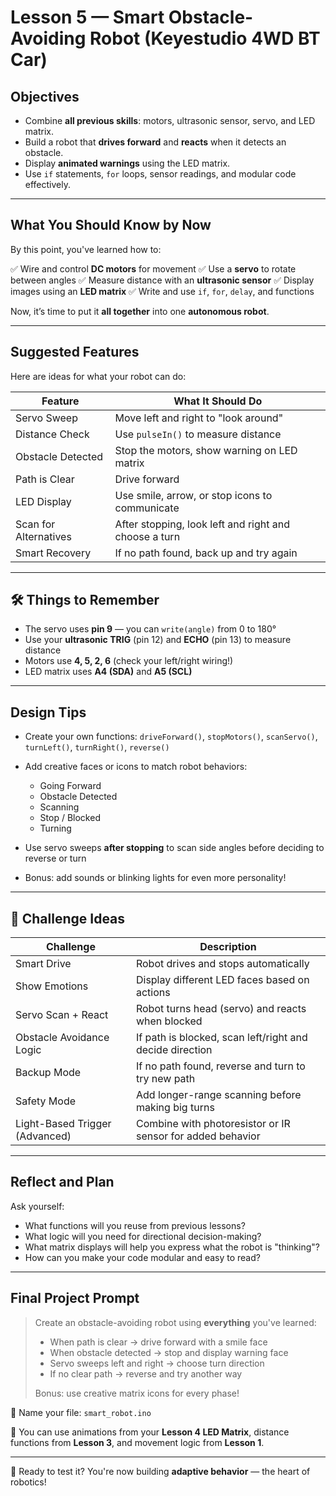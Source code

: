 #  Lesson 5 — Smart Obstacle-Avoiding Robot (Keyestudio 4WD BT Car)

##  Objectives

* Combine **all previous skills**: motors, ultrasonic sensor, servo, and LED matrix.
* Build a robot that **drives forward** and **reacts** when it detects an obstacle.
* Display **animated warnings** using the LED matrix.
* Use `if` statements, `for` loops, sensor readings, and modular code effectively.

---

##  What You Should Know by Now

By this point, you've learned how to:

✅ Wire and control **DC motors** for movement
✅ Use a **servo** to rotate between angles
✅ Measure distance with an **ultrasonic sensor**
✅ Display images using an **LED matrix**
✅ Write and use `if`, `for`, `delay`, and functions

Now, it’s time to put it **all together** into one **autonomous robot**.

---

##  Suggested Features

Here are ideas for what your robot can do:

| Feature                  | What It Should Do                                     |
| ------------------------ | ----------------------------------------------------- |
|  Servo Sweep           | Move left and right to "look around"                  |
|  Distance Check        | Use `pulseIn()` to measure distance                   |
|  Obstacle Detected      | Stop the motors, show warning on LED matrix           |
|  Path is Clear          | Drive forward                                         |
|  LED Display           | Use smile, arrow, or stop icons to communicate        |
|  Scan for Alternatives | After stopping, look left and right and choose a turn |
|  Smart Recovery        | If no path found, back up and try again               |

---

## 🛠 Things to Remember

* The servo uses **pin 9** — you can `write(angle)` from 0 to 180°
* Use your **ultrasonic TRIG** (pin 12) and **ECHO** (pin 13) to measure distance
* Motors use **4, 5, 2, 6** (check your left/right wiring!)
* LED matrix uses **A4 (SDA)** and **A5 (SCL)**

---

##  Design Tips

* Create your own functions: `driveForward()`, `stopMotors()`, `scanServo()`, `turnLeft()`, `turnRight()`, `reverse()`
* Add creative faces or icons to match robot behaviors:

  *  Going Forward
  *  Obstacle Detected
  *  Scanning
  *  Stop / Blocked
  *  Turning
* Use servo sweeps **after stopping** to scan side angles before deciding to reverse or turn
* Bonus: add sounds or blinking lights for even more personality!

---

## 🧪 Challenge Ideas

| Challenge                         | Description                                                |
| --------------------------------- | ---------------------------------------------------------- |
|  Smart Drive                    | Robot drives and stops automatically                       |
|  Show Emotions                  | Display different LED faces based on actions               |
|  Servo Scan + React             | Robot turns head (servo) and reacts when blocked           |
|  Obstacle Avoidance Logic       | If path is blocked, scan left/right and decide direction   |
|  Backup Mode                    | If no path found, reverse and turn to try new path         |
|  Safety Mode                    | Add longer-range scanning before making big turns          |
|  Light-Based Trigger (Advanced) | Combine with photoresistor or IR sensor for added behavior |

---

##  Reflect and Plan

Ask yourself:

* What functions will you reuse from previous lessons?
* What logic will you need for directional decision-making?
* What matrix displays will help you express what the robot is "thinking"?
* How can you make your code modular and easy to read?

---

##  Final Project Prompt

> Create an obstacle-avoiding robot using **everything** you've learned:
>
> * When path is clear → drive forward with a smile face
> * When obstacle detected → stop and display warning face
> * Servo sweeps left and right → choose turn direction
> * If no clear path → reverse and try another way
>
> Bonus: use creative matrix icons for every phase!

💾 Name your file: `smart_robot.ino`

🔗 You can use animations from your **Lesson 4 LED Matrix**, distance functions from **Lesson 3**, and movement logic from **Lesson 1**.

---

🚀 Ready to test it? You're now building **adaptive behavior** — the heart of robotics!
